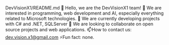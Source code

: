 DevVisionX1/README.md
👋 Hello, we are the DevVisionX1 team!
👀 We are interested in programming, web development and AI, especially everything related to Microsoft technologies.
🌱 We are currently developing projects with C# and .NET, SQLServer
💞️ We are looking to collaborate on open source projects and web applications.
📫How to contact us: dev.vision.x1@gmail.com
⚡Fun fact: none.

<!---
DevVisionX1/DevVisionX1 is a ✨ special ✨ repository because its `README.md` (this file) appears on your GitHub profile.
You can click the Preview link to take a look at your changes.
--->
